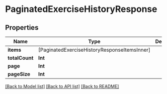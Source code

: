 # PaginatedExerciseHistoryResponse

## Properties
Name | Type | Description | Notes
------------ | ------------- | ------------- | -------------
**items** | [PaginatedExerciseHistoryResponseItemsInner] |  | 
**totalCount** | **Int** |  | 
**page** | **Int** |  | 
**pageSize** | **Int** |  | 

[[Back to Model list]](../README.md#documentation-for-models) [[Back to API list]](../README.md#documentation-for-api-endpoints) [[Back to README]](../README.md)


